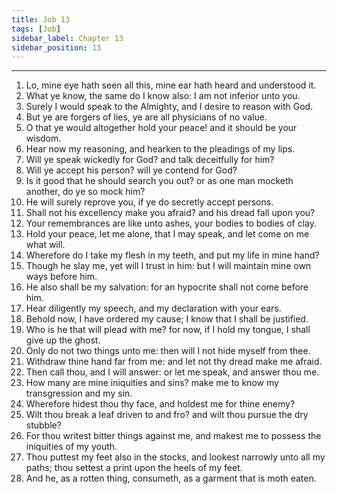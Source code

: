```yaml
---
title: Job 13
tags: [Job]
sidebar_label: Chapter 13
sidebar_position: 13
---
```


---
1. Lo, mine eye hath seen all this, mine ear hath heard and understood it.
2. What ye know, the same do I know also: I am not inferior unto you.
3. Surely I would speak to the Almighty, and I desire to reason with God.
4. But ye are forgers of lies, ye are all physicians of no value.
5. O that ye would altogether hold your peace! and it should be your wisdom.
6. Hear now my reasoning, and hearken to the pleadings of my lips.
7. Will ye speak wickedly for God? and talk deceitfully for him?
8. Will ye accept his person? will ye contend for God?
9. Is it good that he should search you out? or as one man mocketh another, do ye so mock him?
10. He will surely reprove you, if ye do secretly accept persons.
11. Shall not his excellency make you afraid? and his dread fall upon you?
12. Your remembrances are like unto ashes, your bodies to bodies of clay.
13. Hold your peace, let me alone, that I may speak, and let come on me what will.
14. Wherefore do I take my flesh in my teeth, and put my life in mine hand?
15. Though he slay me, yet will I trust in him: but I will maintain mine own ways before him.
16. He also shall be my salvation: for an hypocrite shall not come before him.
17. Hear diligently my speech, and my declaration with your ears.
18. Behold now, I have ordered my cause; I know that I shall be justified.
19. Who is he that will plead with me? for now, if I hold my tongue, I shall give up the ghost.
20. Only do not two things unto me: then will I not hide myself from thee.
21. Withdraw thine hand far from me: and let not thy dread make me afraid.
22. Then call thou, and I will answer: or let me speak, and answer thou me.
23. How many are mine iniquities and sins? make me to know my transgression and my sin.
24. Wherefore hidest thou thy face, and holdest me for thine enemy?
25. Wilt thou break a leaf driven to and fro? and wilt thou pursue the dry stubble?
26. For thou writest bitter things against me, and makest me to possess the iniquities of my youth.
27. Thou puttest my feet also in the stocks, and lookest narrowly unto all my paths; thou settest a print upon the heels of my feet.
28. And he, as a rotten thing, consumeth, as a garment that is moth eaten.